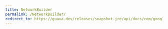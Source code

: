 ```yaml
---
title: NetworkBuilder
permalink: /NetworkBuilder/
redirect_to: https://guava.dev/releases/snapshot-jre/api/docs/com/google/common/graph/NetworkBuilder.html
---
```

